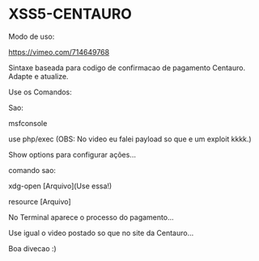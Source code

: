 # XSS5-CENTAURO

Modo de uso:

https://vimeo.com/714649768

Sintaxe baseada para codigo de confirmacao de pagamento Centauro. Adapte e atualize.

Use os Comandos:

Sao:

msfconsole

use php/exec (OBS: No video eu falei payload so que e um exploit kkkk.)

Show options para configurar ações...

comando sao:

xdg-open [Arquivo](Use essa!)

resource [Arquivo]

No Terminal aparece o processo do pagamento...

Use igual o video postado so que no site da Centauro...

Boa divecao :)
